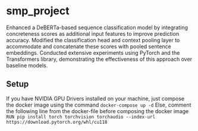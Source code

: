 # smp_project

Enhanced a DeBERTa-based sequence classification model by integrating concreteness scores as additional input features to improve prediction accuracy. Modified the classification head and context pooling layer to accommodate and concatenate these scores with pooled sentence embeddings. Conducted extensive experiments using PyTorch and the Transformers library, demonstrating the effectiveness of this approach over baseline models.

## Setup  
If you have NVIDIA GPU Drivers installed on your machine, just compose the docker image using the command `docker-compose up -d`
Else, comment the following line from the docker-file before composing the docker image `RUN pip install torch torchvision torchaudio --index-url https://download.pytorch.org/whl/cu118` 
